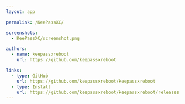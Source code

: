 ```yaml
---
layout: app

permalink: /KeePassXC/

screenshots:
  - KeePassXC/screenshot.png

authors:
  - name: keepassxreboot
    url: https://github.com/keepassxreboot

links:
  - type: GitHub
    url: https://github.com/keepassxreboot/keepassxreboot
  - type: Install
    url: https://github.com/keepassxreboot/keepassxreboot/releases
---
```

